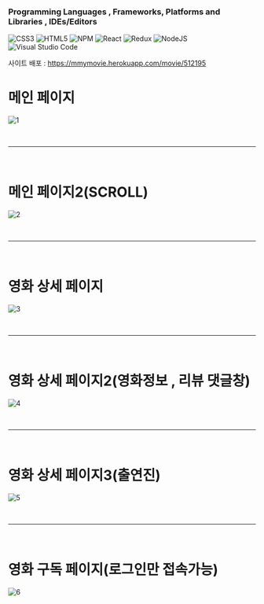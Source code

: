 ### Programming Languages , Frameworks, Platforms and Libraries , IDEs/Editors

![CSS3](https://img.shields.io/badge/css3-%231572B6.svg?style=for-the-badge&logo=css3&logoColor=white)
![HTML5](https://img.shields.io/badge/html5-%23E34F26.svg?style=for-the-badge&logo=html5&logoColor=white)
![NPM](https://img.shields.io/badge/NPM-%23000000.svg?style=for-the-badge&logo=npm&logoColor=white)
![React](https://img.shields.io/badge/react-%2320232a.svg?style=for-the-badge&logo=react&logoColor=%2361DAFB)
![Redux](https://img.shields.io/badge/redux-%23593d88.svg?style=for-the-badge&logo=redux&logoColor=white)
![NodeJS](https://img.shields.io/badge/node.js-6DA55F?style=for-the-badge&logo=node.js&logoColor=white)
![Visual Studio Code](https://img.shields.io/badge/VisualStudioCode-0078d7.svg?style=for-the-badge&logo=visual-studio-code&logoColor=white)



사이트 배포 : https://mmymovie.herokuapp.com/movie/512195
<br>

# 메인 페이지
![1](https://user-images.githubusercontent.com/54196723/139525664-d9f01b0e-1304-48f8-80bf-0b6971ba4194.png)

<br>


---------------------------------------

<br>

# 메인 페이지2(SCROLL)

![2](https://user-images.githubusercontent.com/54196723/139525706-63c5eb25-304c-4f88-ae96-85b708c655e4.png)

<br>


---------------------------------------

<br>

# 영화 상세 페이지
![3](https://user-images.githubusercontent.com/54196723/139525759-9143cfd3-379a-46ec-92ad-1ed839452d5c.png)

<br>


---------------------------------------

<br>

# 영화 상세 페이지2(영화정보 , 리뷰 댓글창)
![4](https://user-images.githubusercontent.com/54196723/139525761-461f11b1-c90e-4444-ac9f-f2d92ee9b46e.png)

<br>


---------------------------------------

<br>

# 영화 상세 페이지3(출연진)


![5](https://user-images.githubusercontent.com/54196723/139525783-b73070d1-bde4-4f6b-a016-f13ed52e3c9e.png)

<br>


---------------------------------------

<br>

# 영화 구독 페이지(로그인만 접속가능)

![6](https://user-images.githubusercontent.com/54196723/139525786-10323320-98d9-48e1-ab8d-f690a21be349.png)
